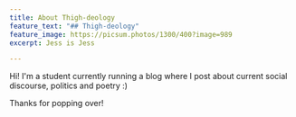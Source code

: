 ```yaml
---
title: About Thigh-deology
feature_text: "## Thigh-deology"
feature_image: https://picsum.photos/1300/400?image=989
excerpt: Jess is Jess

---
```

Hi! I'm a student currently running a blog where I post about current social discourse, politics and poetry :)

Thanks for popping over!